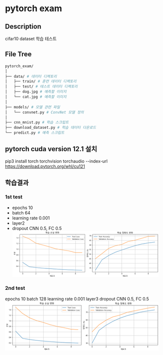 # pytorch exam

## Description
cifar10 dataset 학습 테스트

## File Tree
```bash
pytorch_exam/
│
├── data/ # 데이터 디렉토리
│   ├── train/ # 훈련 데이터 디렉토리
│   ├── test/ # 테스트 데이터 디렉토리
│   ├── dog.jpg # 예측할 이미지
│   └── cat.jpg # 예측할 이미지
│
├── models/ # 모델 관련 파일
│   └── convnet.py # ConvNet 모델 정의
│
├── cnn_mnist.py # 학습 스크립트
├── download_dataset.py # 학습 데이터 다운로드
└── predict.py # 예측 스크립트
```

## pytorch cuda version 12.1 설치
pip3 install torch torchvision torchaudio --index-url https://download.pytorch.org/whl/cu121

## 학습결과
### 1st test
- epochs 10
- batch 64
- learning rate 0.001
- layer2
- dropout CNN 0.5, FC 0.5
![1st test](./학습결과/test1/test1.png)

### 2nd test
epochs 10
batch 128
learning rate 0.001
layer3
dropout CNN 0.5, FC 0.5
![2nd test](./학습결과/test2/test2.png)

